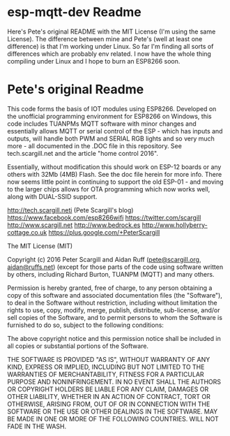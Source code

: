 # esp-mqtt-dev Readme

Here's Pete's original README with the MIT License (I'm using the same License). The difference between mine and Pete's (well at least one difference) is that I'm working under Linux. So far I'm finding all sorts of differences which are probably env related. I now have the whole thing compiling under Linux and I hope to burn an ESP8266 soon.

# Pete's original Readme
This code forms the basis of IOT modules using ESP8266. Developed on the unofficial programming
environment for ESP8266 on Windows, this code includes TUANPMs MQTT software with minor changes
and essentially allows MQTT or serial control of the ESP - which has inputs and outputs, will 
handle both PWM and SERIAL RGB lights and so very much more - all documented in the .DOC file
in this repository. See tech.scargill.net and the article "home control 2016".

Essentially, without modification this should work on ESP-12 boards or any others 
with 32Mb (4MB) Flash. See the doc file herein for more info. There now seems little point 
in continuing to support the old ESP-01 - and moving to the larger chips allows for OTA programming
which now works well, along with DUAL-SSID support.

http://tech.scargill.neti               (Pete Scargill's blog)
https://www.facebook.com/esp8266wifi
https://twitter.com/scargill
http://www.scargill.net
http://www.bedrock.es
http://www.hollyberry-cottage.co.uk
https://plus.google.com/+PeterScargill

The MIT License (MIT)

Copyright (c) 2016 Peter Scargill and Aidan Ruff (pete@scargill.org, aidan@ruffs.net)
(except for those parts of the code using software written by others, including Richard Burton,
TUANPM (MQTT) and many others.

Permission is hereby granted, free of charge, to any person obtaining a copy
of this software and associated documentation files (the "Software"), to deal
in the Software without restriction, including without limitation the rights
to use, copy, modify, merge, publish, distribute, sub-license, and/or sell
copies of the Software, and to permit persons to whom the Software is
furnished to do so, subject to the following conditions:

The above copyright notice and this permission notice shall be included in
all copies or substantial portions of the Software.

THE SOFTWARE IS PROVIDED "AS IS", WITHOUT WARRANTY OF ANY KIND, EXPRESS OR
IMPLIED, INCLUDING BUT NOT LIMITED TO THE WARRANTIES OF MERCHANTABILITY,
FITNESS FOR A PARTICULAR PURPOSE AND NONINFRINGEMENT. IN NO EVENT SHALL THE
AUTHORS OR COPYRIGHT HOLDERS BE LIABLE FOR ANY CLAIM, DAMAGES OR OTHER
LIABILITY, WHETHER IN AN ACTION OF CONTRACT, TORT OR OTHERWISE, ARISING FROM,
OUT OF OR IN CONNECTION WITH THE SOFTWARE OR THE USE OR OTHER DEALINGS IN
THE SOFTWARE. MAY BE MADE IN ONE OR MORE OF THE FOLLOWING COUNTRIES. WILL NOT
FADE IN THE WASH.
